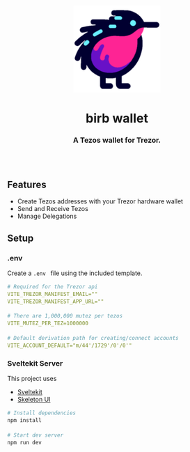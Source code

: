 <p align="center">
  <img width="200" height="200" src="https://github.com/ben-haas/birb-wallet/blob/main/static/logo/birb_logo_md.png?raw=true">
</p>

<h1 align="center" style="border-bottom:0">birb wallet</h1>
<h3 align="center">A Tezos wallet for Trezor.</h3>

</br>
</br>

## Features

- Create Tezos addresses with your Trezor hardware wallet
- Send and Receive Tezos
- Manage Delegations

## Setup

### .env

Create a `.env ` file using the included template.

```yaml
# Required for the Trezor api
VITE_TREZOR_MANIFEST_EMAIL=""
VITE_TREZOR_MANIFEST_APP_URL=""

# There are 1,000,000 mutez per tezos
VITE_MUTEZ_PER_TEZ=1000000

# Default derivation path for creating/connect accounts
VITE_ACCOUNT_DEFAULT="m/44'/1729'/0'/0'"
```

### Sveltekit Server

This project uses

- [Sveltekit](https://kit.svelte.dev/)
- [Skeleton UI]()

```bash
# Install dependencies
npm install

# Start dev server
npm run dev
```
